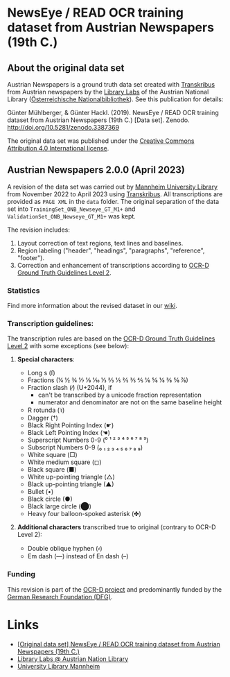 # NewsEye / READ OCR training dataset from Austrian Newspapers (19th C.)

## About the original data set

Austrian Newspapers is a ground truth data set created with [Transkribus](https://transkribus.eu/)
from Austrian newspapers by the [Library Labs](https://labs.onb.ac.at/) of the
Austrian National Library ([Österreichische Nationalbibliothek](https://www.onb.ac.at/)).
See this publication for details:

Günter Mühlberger, & Günter Hackl. (2019).
NewsEye / READ OCR training dataset from Austrian Newspapers (19th C.) [Data set].
Zenodo. http://doi.org/10.5281/zenodo.3387369

The original data set was published under the [Creative Commons Attribution 4.0 International license](https://creativecommons.org/licenses/by/4.0/).

## Austrian Newspapers 2.0.0 (April 2023)

A revision of the data set was carried out by [Mannheim University Library](https://www.bib.uni-mannheim.de/en/)
from November 2022 to April 2023 using [Transkribus](https://readcoop.eu/transkribus/?sc=Transkribus).
All transcriptions are provided as `PAGE XML` in the `data` folder.
The original separation of the data set into `TrainingSet_ONB_Newseye_GT_M1+` and `ValidationSet_ONB_Newseye_GT_M1+` was kept.

The revision includes: 
1. Layout correction of text regions, text lines and baselines.
2. Region labeling ("header", "headings", "paragraphs", "reference", "footer"). 
3. Correction and enhancement of transcriptions according to [OCR-D Ground Truth Guidelines Level 2](https://ocr-d.de/en/gt-guidelines/trans/level_2_2.html).

### Statistics

Find more information about the revised dataset in our [wiki](https://github.com/UB-Mannheim/AustrianNewspapers/wiki#information-and-statistics).

### Transcription guidelines:
The transcription rules are based on the [OCR-D Ground Truth Guidelines Level 2](https://ocr-d.de/en/gt-guidelines/trans/level_2_2.html) with some exceptions (see below):

1) **Special characters**:
    - Long s (ſ)
    - Fractions (¼ ½ ¾ ⅐ ⅑ ⅒ ⅓ ⅔ ⅕ ⅖ ⅗ ⅘ ⅙ ⅚ ⅛ ⅜ ⅝ ⅞)
    - Fraction slash (⁄) (U+2044), if
        - can't be transcribed by a unicode fraction representation
        - numerator and denominator are not on the same baseline height
    - R rotunda (ꝛ)
    - Dagger (†)
    - Black Right Pointing Index (☛)
    - Black Left Pointing Index (☚)
    - Superscript Numbers 0-9 (⁰ ¹ ² ³ ⁴ ⁵ ⁶ ⁷ ⁸ ⁹)
    - Subscript Numbers 0-9 (₀ ₁ ₂ ₃ ₄ ₅ ₆ ₇ ₈ ₉)
    - White square (□)
    - White medium square (◻)
    - Black square (■)
    - White up-pointing triangle (△)
    - Black up-pointing triangle (▲)
    - Bullet (•)
    - Black circle (●)
    - Black large circle (⬤)
    - Heavy four balloon-spoked asterisk (✤)

2) **Additional characters** transcribed true to original (contrary to OCR-D Level 2):
    - Double oblique hyphen (⸗)
    - Em dash (—) instead of En dash (–)

### Funding
This revision is part of the [OCR-D project](https://ocr-d.de/en/) and predominantly funded by the [German Research Foundation (DFG)](https://www.dfg.de/foerderung/info_wissenschaft/2020/info_wissenschaft_20_15/index.html).

# Links
- [[Original data set] NewsEye / READ OCR training dataset from Austrian Newspapers (19th C.)](http://doi.org/10.5281/zenodo.3387369) 
- [Library Labs @ Austrian Nation Library](https://labs.onb.ac.at/)
- [University Library Mannheim](https://www.bib.uni-mannheim.de/en/)
